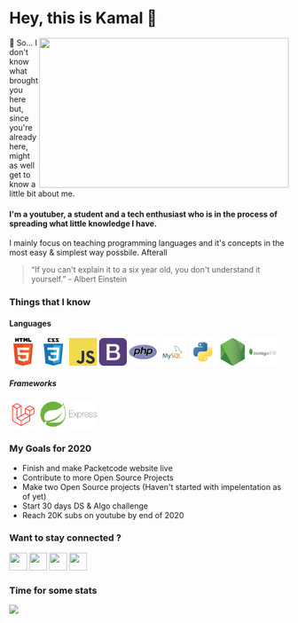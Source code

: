 # Hey, this is Kamal 👋

<img src="https://github.com/kamaltejag/kamaltejag/blob/master/image.svg" align="right" height="270px" width="450px">

🤔 So... I don't know what brought you here but, since you're already here, might as well get to know a little bit about me.


#### I'm a youtuber, a student and a tech enthusiast who is in the process of spreading what little knowledge I have. 

I mainly focus on teaching programming languages and it's concepts in the most easy & simplest way possbile. Afterall

> “If you can't explain it to a six year old, you don't understand it yourself.” - Albert Einstein

### Things that I know

#### Languages

<div>
    <img src="https://raw.githubusercontent.com/github/explore/80688e429a7d4ef2fca1e82350fe8e3517d3494d/topics/html/html.png" width="50">
    <img src="https://raw.githubusercontent.com/github/explore/80688e429a7d4ef2fca1e82350fe8e3517d3494d/topics/css/css.png" width="50">
    <img src="https://raw.githubusercontent.com/github/explore/80688e429a7d4ef2fca1e82350fe8e3517d3494d/topics/javascript/javascript.png" width="50">
    <img src="https://raw.githubusercontent.com/github/explore/80688e429a7d4ef2fca1e82350fe8e3517d3494d/topics/bootstrap/bootstrap.png" width="50">
    <img src="https://raw.githubusercontent.com/github/explore/80688e429a7d4ef2fca1e82350fe8e3517d3494d/topics/php/php.png" width="50">
    <img src="https://raw.githubusercontent.com/github/explore/80688e429a7d4ef2fca1e82350fe8e3517d3494d/topics/mysql/mysql.png" width="50">
    <img src="https://raw.githubusercontent.com/github/explore/80688e429a7d4ef2fca1e82350fe8e3517d3494d/topics/python/python.png" width="50">
    <img src="https://raw.githubusercontent.com/github/explore/80688e429a7d4ef2fca1e82350fe8e3517d3494d/topics/nodejs/nodejs.png" width="50">
    <img src="https://raw.githubusercontent.com/github/explore/80688e429a7d4ef2fca1e82350fe8e3517d3494d/topics/mongodb/mongodb.png" width="50">
</div>


##### Frameworks

<div>
    <img src="https://raw.githubusercontent.com/github/explore/80688e429a7d4ef2fca1e82350fe8e3517d3494d/topics/laravel/laravel.png" width="50">
    <img src="https://raw.githubusercontent.com/github/explore/80688e429a7d4ef2fca1e82350fe8e3517d3494d/topics/spring-boot/spring-boot.png" width="50">
    <img src="https://raw.githubusercontent.com/github/explore/80688e429a7d4ef2fca1e82350fe8e3517d3494d/topics/express/express.png" width="50">
</div>

### My Goals for 2020

- Finish and make Packetcode website live
- Contribute to more Open Source Projects
- Make two Open Source projects (Haven't started with impelentation as of yet)
- Start 30 days DS & Algo challenge
- Reach 20K subs on youtube by end of 2020

### Want to stay connected ?

<div>
<a href="https://youtube.com/packetcode"><img height="32" width="32" src="https://cdn.jsdelivr.net/npm/simple-icons@v3/icons/youtube.svg"/></a>
<a href="https://www.facebook.com/packetcodepage"><img height="32" width="32" src="https://cdn.jsdelivr.net/npm/simple-icons@v3/icons/facebook.svg"/></a>
<a href="https://t.me/packetcode"><img height="32" width="32" src="https://cdn.jsdelivr.net/npm/simple-icons@v3/icons/telegram.svg"/></a>
<a href="https://www.linkedin.com/in/kamal-teja-157111168/"><img height="32" width="32" src="https://cdn.jsdelivr.net/npm/simple-icons@v3/icons/linkedin.svg"/></a>
</div>

### Time for some stats

![](https://github-readme-stats.vercel.app/api?username=kamaltejag&show_icons=true&theme=dracula)

